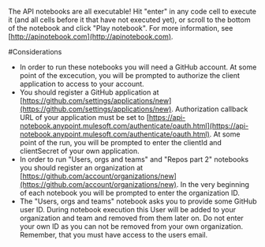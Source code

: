 The API notebooks are all executable! Hit "enter" in any code cell to execute it (and all cells before it that have not executed yet), or scroll to the bottom of the notebook and click "Play notebook". For more information, see [http://apinotebook.com](http://apinotebook.com).

#Considerations

- In order to run these notebooks you will need a GitHub account. At some point of the excecution, you will be prompted to authorize the client application to access to your account.
- You should register a GitHub application at [https://github.com/settings/applications/new](https://github.com/settings/applications/new). Authorization callback URL of your application must be set to [https://api-notebook.anypoint.mulesoft.com/authenticate/oauth.html](https://api-notebook.anypoint.mulesoft.com/authenticate/oauth.html). At some point of the run, you will be prompted to enter the clientId and clientSecret of your own application.
- In order to run "Users, orgs and teams" and "Repos part 2" notebooks you should register an organization at [https://github.com/account/organizations/new](https://github.com/account/organizations/new). In the very beginning of each notebook you will be prompted to enter the organization ID.
- The "Users, orgs and teams" notebook asks you to provide some GitHub user ID. During notebook execution this User will be added to your organization and team and removed from them later on. Do not enter your own ID as you can not be removed from your own organization. Remember, that you must have access to the users email.